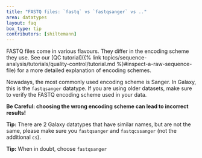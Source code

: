 ```yaml
---
title: "FASTQ files: `fastq` vs `fastqsanger` vs .."
area: datatypes
layout: faq
box_type: tip
contributors: [shiltemann]
---
```


FASTQ files come in various flavours. They differ in the encoding scheme they use. See our [QC tutorial]({% link topics/sequence-analysis/tutorials/quality-control/tutorial.md %}#inspect-a-raw-sequence-file) for a more detailed explanation of encoding schemes.

Nowadays, the most commonly used encoding scheme is Sanger. In Galaxy, this is the `fastqsanger` datatype. If you are using older datasets, make sure to verify the FASTQ encoding scheme used in your data.

**Be Careful: choosing the wrong encoding scheme can lead to incorrect results!**

**Tip:** There are 2 Galaxy datatypes that have similar names, but are not the same, please make sure you `fastqsanger` and `fastqcssanger` (not the additional `cs`).

**Tip:** When in doubt, choose `fastqsanger`


